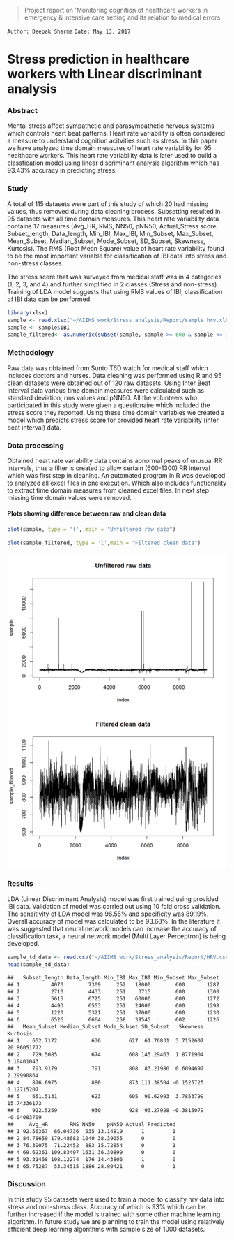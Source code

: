 >  Project report on 'Monitoring cognition of healthcare workers in emergency & intensive care setting and its relation to medical errors

`Author: Deepak Sharma`
`Date: May 13, 2017`

# Stress prediction in healthcare workers with Linear discriminant analysis
### Abstract
Mental stress affect sympathetic and parasympathetic nervous systems which controls heart beat patterns. Heart rate variability is often considered a measure to understand cognition acitvities such as stress. In this paper we have analyzed time domain measures of heart rate variability for 95 healthcare workers. This heart rate variability data is later used to build a classfication model using linear discriminant analysis algorithm which has 93.43% accuracy in predicting stress.

### Study
A total of 115 datasets were part of this study of which 20 had missing values, thus removed during data cleaning process. Subsetting resulted in 95 datasets with all time domain measures. This heart rate variability data contains 17 measures (Avg_HR, RMS, NN50, pNN50, Actual_Stress score, Subset_length, Data_length, Min_IBI, Max_IBI, Min_Subset, Max_Subset, Mean_Subset, Median_Subset, Mode_Subset, SD_Subset, Skewness, Kurtosis). The RMS (Root Mean Square) value of heart rate variability found to be the most important variable for classification of IBI data into stress and non-stress classes.

The stress score that was surveyed from medical staff was in 4 categories (1, 2, 3, and 4) and further simplified in 2 classes (Stress and non-stress). Training of LDA model suggests that using RMS values of IBI, classification of IBI data can be performed.

```r
library(xlsx)
sample <- read.xlsx("~/AIIMS work/Stress_analysis/Report/sample_hrv.xlsx",sheetIndex = 1)
sample <- sample$IBI
sample_filtered<- as.numeric(subset(sample, sample >= 600 & sample <= 1300 ))
```

### Methodology
Raw data was obtained from Sunto T6D watch for medical staff which includes doctors and nurses. Data cleaning was performed using R and 95 clean datasets were obtained out of 120 raw datasets. Using Inter Beat Interval data various time domain measures were calculated such as standard deviation, rms values and pNN50. All the volunteers who participated in this study were given a questionaire which included the stress score they reported. Using these time domain variables we created a model which predicts stress score for provided heart rate variability (inter beat interval) data.

### Data processing
Obtained heart rate variability data contains abnormal peaks of unusual RR intervals, thus a filter is created to allow certain (600-1300) RR interval which was first step in cleaning. An automated program in R was developed to analyzed all excel files in one execution. Which also includes functionality to extract time domain measures from cleaned excel files. In next step missing time domain values were removed. 

#### Plots showing difference between raw and clean data

```r
plot(sample, type = 'l', main = "Unfiltered raw data")
```
```r
plot(sample_filtered, type = 'l',main = "Filtered clean data")
```

[![N|Raw](https://github.com/Depthgr8/Stress_analysis/blob/master/Report/unclean.png)]()
[![N|Clean](https://github.com/Depthgr8/Stress_analysis/blob/master/Report/clean.png)]()


### Results
LDA (Linear Discriminant Analysis) model was first trained using provided IBI data. Validation of model was carried out using 10 fold cross validation. The sensitivity of LDA model was 96.55% and specificity was 89.19%. Overall accuracy of model was calculated to be 93.68%. In the literature it was suggested that neural network models can increase the accuracy of classification task, a neural network model (Multi Layer Perceptron) is being developed.

```r
sample_td_data <- read.csv("~/AIIMS work/Stress_analysis/Report/HRV.csv")
head(sample_td_data)
```
```
##   Subset_length Data_length Min_IBI Max_IBI Min_Subset Max_Subset
## 1          4070        7309     252   18000        600       1287
## 2          2710        4433     251    3715        600       1300
## 3          5615        6725     251   60000        600       1272
## 4          4493        6553     251   24000        600       1298
## 5          1220        5321     251   37000        600       1230
## 6          6526        6664     258   39545        602       1226
##   Mean_Subset Median_Subset Mode_Subset SD_Subset   Skewness    Kurtosis
## 1    652.7172           636         627  61.76831  3.7152607 20.86051772
## 2    729.5085           674         608 145.29463  1.8771904  3.10401043
## 3    793.9179           791         808  83.21980  0.6094697  2.29990864
## 4    876.6975           886         873 111.38504 -0.1525725  0.12715207
## 5    651.5131           623         605  90.62993  3.7853799 15.74336173
## 6    922.5259           930         928  93.27928 -0.3815079 -0.04083709
##     Avg_HR       RMS NN50    pNN50 Actual Predicted
## 1 92.56367  66.04736  535 13.14819      1         1
## 2 84.78659 179.48682 1040 38.39055      0         0
## 3 76.39075  71.22452  883 15.72854      0         1
## 4 69.62361 109.83497 1631 36.30899      0         0
## 5 93.31468 108.12274  176 14.43806      1         0
## 6 65.75287  53.34515 1886 28.90421      0         1
```

### Discussion
In this study 95 datasets were used to train a model to classify hrv data into stress and non-stress class. Accuracy of which is 93% which can be further increased if the model is trained with some other machine learning algorithm. In future study we are planning to train the model using relatively efficient deep learning algorithms with sample size of 1000 datasets.
